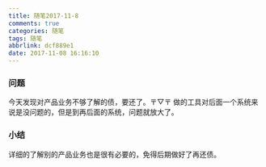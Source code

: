 ```yaml
---
title: 随笔2017-11-8
comments: true
categories: 随笔
tags: 随笔
abbrlink: dcf889e1
date: 2017-11-08 16:16:10
---
```


### 问题
今天发现对产品业务不够了解的债，要还了。〒▽〒
做的工具对后面一个系统来说是没问题的，但是到再后面的系统，问题就放大了。

### 小结
详细的了解别的产品业务也是很有必要的，免得后期做好了再还债。